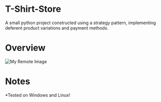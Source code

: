 # T-Shirt-Store
A small python project constructed using a strategy pattern, implementing deferent product variations and payment methods.

# Overview
![My Remote Image]()

# Notes
*Tested on Windows and Linux!
